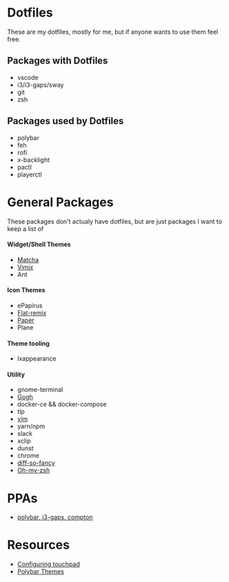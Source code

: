 # Dotfiles
These are my dotfiles, mostly for me, but if anyone wants to use them feel free.

## Packages with Dotfiles
* vscode
* i3/i3-gaps/sway
* git
* zsh

## Packages used by Dotfiles
* polybar
* feh
* rofi
* x-backlight
* pactl
* playerctl

# General Packages
These packages don't actualy have dotfiles, but are just packages I want to keep a list of

#### Widget/Shell Themes
* [Matcha](https://github.com/vinceliuice/matcha)
* [Vimix](https://github.com/vinceliuice/vimix-gtk-themes)
* Ant

#### Icon Themes
* ePapirus
* [Flat-remix](https://drasite.com/flat-remix#Installation)
* [Paper](https://snwh.org/paper/download)
* Plane

#### Theme tooling
* lxappearance

#### Utility
* gnome-terminal
* [Gogh](https://github.com/Mayccoll/Gogh)
* docker-ce && docker-compose
* tlp
* [vim](https://github.com/amix/vimrc)
* yarn/npm
* slack
* xclip
* dunst
* chrome
* [diff-so-fancy](https://github.com/so-fancy/diff-so-fancy)
* [Oh-my-zsh](https://github.com/robbyrussell/oh-my-zsh)

# PPAs
* [polybar, i3-gaps, compton](https://launchpad.net/~kgilmer/+archive/ubuntu/speed-ricer)

# Resources
* [Configuring touchpad](https://cravencode.com/post/essentials/enable-tap-to-click-in-i3wm/)
* [Polybar Themes](https://github.com/adi1090x/polybar-themes)
